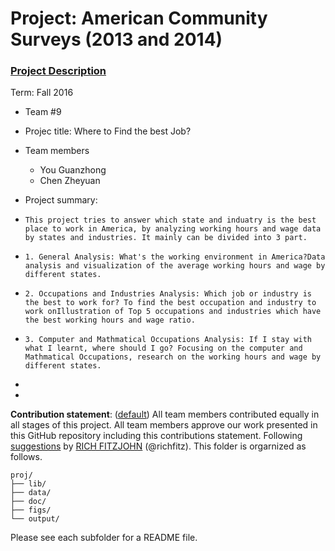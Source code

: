 # Project: American Community Surveys (2013 and 2014)
### [Project Description](doc/Project1_desc.md)

Term: Fall 2016

+ Team #9
+ Projec title: Where to Find the best Job? 
+ Team members
	+ You Guanzhong
	+ Chen Zheyuan

+ Project summary: 
+     This project tries to answer which state and induatry is the best place to work in America, by analyzing working hours and wage data by states and industries. It mainly can be divided into 3 part.
+     1. General Analysis: What's the working environment in America?Data analysis and visualization of the average working hours and wage by different states.
+     2. Occupations and Industries Analysis: Which job or industry is the best to work for? To find the best occupation and industry to work onIllustration of Top 5 occupations and industries which have the best working hours and wage ratio.
+     3. Computer and Mathmatical Occupations Analysis: If I stay with what I learnt, where should I go? Focusing on the computer and Mathmatical Occupations, research on the working hours and wage by different states.
+     
+   
**Contribution statement**: ([default](doc/a_note_on_contributions.md)) All team members contributed equally in all stages of this project. All team members approve our work presented in this GitHub repository including this contributions statement. 
Following [suggestions](http://nicercode.github.io/blog/2013-04-05-projects/) by [RICH FITZJOHN](http://nicercode.github.io/about/#Team) (@richfitz). This folder is orgarnized as follows.

```
proj/
├── lib/
├── data/
├── doc/
├── figs/
└── output/
```

Please see each subfolder for a README file.


